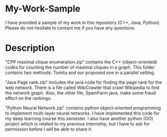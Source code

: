 # My-Work-Sample
I have provided a sample of my work in this repository (C++, Java, Python). Please do not hesitate to contact me if you have any questions.

# Description
"CPP maximal clique enumeration.zip" contains the C++ (object-oriented) codes for counting the number of maximal cliques in a graph. This folder contains two methods: Tomita and our proposed one in a parallel setting.

"Java Page rank.zip" includes the java code for finding the page rank for the web network. There is a file called WikiCrawler that crawl Wikipedia to find the network graph. Also, the other file, SpamFarm.java, make some fraud effect on the rankings. 

"Python Neural Network.zip" contains python object-oriented programming to implement multi-layer neural networks. I have implemented this code for my deep learning course this semester. I also have another python (OO) project which is related to my previous internship, but I have to ask for permission before I will be able to share it.
